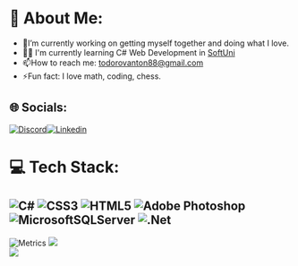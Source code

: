 # 💫 About Me:
- 🔭I’m currently working on getting myself together and doing what I love.
- :man_student: I'm currently learning C# Web Development in [SoftUni](https://softuni.bg/)
- 📫How to reach me: todorovanton88@gmail.com
- ⚡Fun fact: I love math, coding, chess.

## 🌐 Socials:
[![Discord](https://img.shields.io/badge/Discord-%237289DA.svg?logo=discord&logoColor=white)](https://discord.com/invite/Peshp#3759)[![Linkedin](https://img.shields.io/badge/Linkedin-%23FF0000.svg?logo=Linkedin&logoColor=white)](https://www.linkedin.com/in/anton-todorov-todorov/) 

# 💻 Tech Stack:
![C#](https://img.shields.io/badge/c%23-%23239120.svg?style=for-the-badge&logo=c-sharp&logoColor=white) ![CSS3](https://img.shields.io/badge/css3-%231572B6.svg?style=for-the-badge&logo=css3&logoColor=white) ![HTML5](https://img.shields.io/badge/html5-%23E34F26.svg?style=for-the-badge&logo=html5&logoColor=white) ![Adobe Photoshop](https://img.shields.io/badge/adobephotoshop-%2331A8FF.svg?style=for-the-badge&logo=adobephotoshop&logoColor=white) ![MicrosoftSQLServer](https://img.shields.io/badge/Microsoft%20SQL%20Server-CC2927?style=for-the-badge&logo=microsoft%20sql%20server&logoColor=white) ![.Net](https://img.shields.io/badge/.NET-5C2D91?style=for-the-badge&logo=.net&logoColor=white)
---

![Metrics](https://metrics.lecoq.io/Peshp?template=classic&base=header%2C%20activity%2C%20community%2C%20repositories%2C%20metadata&base.indepth=false&base.hireable=false&base.skip=false&config.timezone=Europe%2FSofia)
![](https://github-readme-streak-stats.herokuapp.com/?user=Peshp&theme=blueberry&hide_border=false)<br/>
![](https://github-readme-stats.vercel.app/api/top-langs/?username=Peshp&theme=blueberry&hide_border=false&include_all_commits=false&count_private=false&layout=compact)


 
